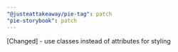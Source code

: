 ```yaml
---
"@justeattakeaway/pie-tag": patch
"pie-storybook": patch
---
```


[Changed] - use classes instead of attributes for styling
